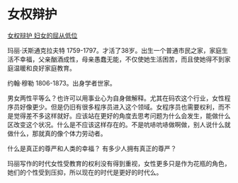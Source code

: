 # 女权辩护
[女权辩护 妇女的屈从低位](https://github.com/lxia617/women-right/blob/master/books/%E5%A5%B3%E6%9D%83%E8%BE%A9%E6%8A%A4%20%E5%A5%B3%E6%9D%83%E7%9A%84%E5%B1%88%E4%BB%8E%E5%9C%B0%E4%BD%8D.pdf)

玛丽·沃斯通克拉夫特 1759-1797。才活了38岁。出生一个普通市民之家，家庭生活不幸福，父亲酗酒成性，母亲愚蠢无能，不仅使她生活困苦，而且使她得不到家庭温暖和良好家庭教育。

约翰·穆勒 1806-1873。出身学者世家。

男女两性平等么？也许可以用事业心为自身做解释。尤其在码农这个行业，女性程序员好像更少。但是仍旧有很多程序员进入这个领域。女程序员也需要权利，而不是觉得差不多这样就好。应该站在更好的角度去思考问题为什么会发生，能做什么区改变这个状况。什么是不应该这样存在的。不是吭哧吭哧做啊做，别人说什么就做什么，那就真的像个体力劳动者。

什么是真正的尊严和人类的幸福？
有多少人拥有真正的尊严？

玛丽写作的时代女性受教育的权利没有得到重视，女性更多只是作为花瓶的角色，她们的个性受到压抑，所以现在的时代是更好的时代么。
